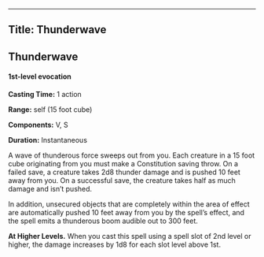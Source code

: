 -------------------------
Title: Thunderwave
-------------------------

## Thunderwave

#### 1st-level evocation


**Casting Time:** 1 action 

**Range:** self (15 foot cube)

**Components:** V, S 

**Duration:** Instantaneous


A wave of thunderous force sweeps out from you. Each creature in a
15 foot cube originating from you must make a Constitution saving
throw. On a failed save, a creature takes 2d8 thunder damage and is
pushed 10 feet away from you. On a successful save, the creature takes
half as much damage and isn’t pushed.

In addition, unsecured objects that are completely within the area of
effect are automatically pushed 10 feet away from you by the spell’s
effect, and the spell emits a thunderous boom audible out to 300 feet.

**At Higher Levels.** When you cast this spell using a spell
slot of 2nd level or higher, the damage increases by 1d8 for each slot
level above 1st.



